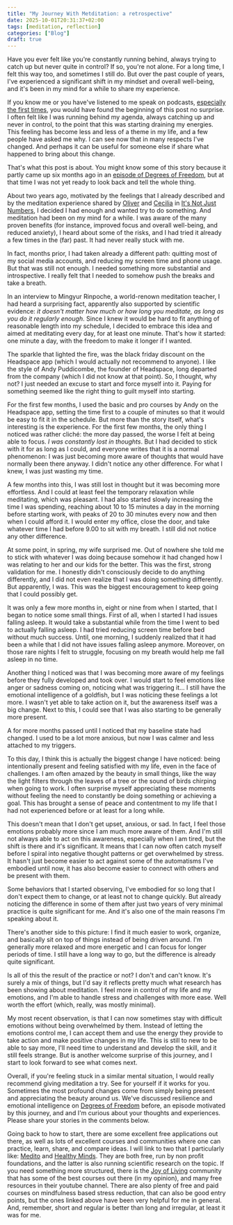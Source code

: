 ```yaml
---
title: "My Journey With Metditation: a retrospective"
date: 2025-10-01T20:31:37+02:00
tags: [meditation, reflection]
categories: ["Blog"]
draft: true
---
```


Have you ever felt like you're constantly running behind, always trying to catch up but never quite in control? If so, you're not alone. For a long time, I felt this way too, and sometimes I still do. But over the past couple of years, I've experienced a significant shift in my mindset and overall well-being, and it's been in my mind for a while to share my experience.

If you know me or you have've listened to me speak on podcasts, [especially the first times](https://creators.spotify.com/pod/profile/degrees-of-freedom/episodes/S1-Ep7---Failing-Forward-e2oidaa/a-abhk913), you would have found the beginning of this post no surprise. I often felt like I was running behind my agenda, always catching up and never in control, to the point that this was starting draining my energies. This feeling has become less and less of a theme in my life, and a few people have asked me why. I can see now that in many respects I've changed. And perhaps it can be useful for someone else if share what happened to bring about this change.

That's what this post is about. You might know some of this story because it partly came up six months ago in an [episode of Degrees of Freedom](https://creators.spotify.com/pod/profile/degrees-of-freedom/episodes/S4E02---Emotional-health-and-mindfulness-in-education-e2rvs3o), but at that time I was not yet ready to look back and tell the whole thing.

About two years ago, motivated by the feelings that I already described and by the meditation experience shared by [Oliver](https://creators.spotify.com/pod/profile/not-just-numbers/episodes/S1E05---Pure-Maths--with-Oliver-Lorscheid-and-Jaap-Top-e2g4ibd/a-ab084qc) and [Cecilia](https://creators.spotify.com/pod/profile/not-just-numbers/episodes/S1E03---Teaching-mathematics--with-Tams-Grbe-and-Ceclia-Salgado-e2bsae3/a-aajrsif) in [It's Not Just Numbers](https://creators.spotify.com/pod/profile/not-just-numbers),
I decided I had enough and wanted try to do something. And meditation had been on my mind for a while. I was aware of the many proven benefits (for instance, improved focus and overall well-being, and reduced anxiety), I heard about some of the risks, and I had tried it already a few times in the (far) past. It had never really stuck with me.

In fact, months prior, I had taken already a different path: quitting most of my social media accounts, and reducing my screen time and phone usage. But that was still not enough. I needed something more substantial and introspective. I really felt that I needed to somehow push the breaks and take a breath.

In an interview to Mingyur Rinpoche, a world-renown meditation teacher, I had heard a surprising fact, apparently also supported by scientific evidence: _it doesn't matter how much or how long you meditate, as long as you do it regularly enough_. Since I knew it would be hard to fit anything of reasonable length into my schedule, I decided to embrace this idea and aimed at meditating every day, for at least one minute. That's how it started: one minute a day, with the freedom to make it longer if I wanted.

The sparkle that lighted the fire, was the black friday discount on the Headspace app (which I would actually not recommend to anyone). I like the style of Andy Puddicombe, the founder of Headspace, long departed from the company (which I did not know at that point). So, I thought, why not? I just needed an excuse to start and force myself into it. Paying for something seemed like the right thing to guilt myself into starting.

For the first few months, I used the basic and pro courses by Andy on the Headspace app, setting the time first to a couple of minutes so that it would be easy to fit it in the schedule. But more than the story itself, what's interesting is the experience. For the first few months, the only thing I noticed was rather cliché: the more day passed, the worse I felt at being able to focus. *I was constantly lost in thoughts*. But I had decided to stick with it for as long as I could, and everyone writes that it is a normal phenomenon: I was just becoming more aware of thoughts that would have normally been there anyway. I didn't notice any other difference. For what I knew, I was just wasting my time.

A few months into this, I was still lost in thought but it was becoming more effortless. And I could at least feel the temporary relaxation while meditating, which was pleasant. I had also started slowly increasing the time I was spending, reaching about 10 to 15 minutes a day in the morning before starting work, with peaks of 20 to 30 minutes every now and then when I could afford it. I would enter my office, close the door, and take whatever time I had before 9.00 to sit with my breath. I still did not notice any other difference.

At some point, in spring, my wife surprised me. Out of nowhere she told me to stick with whatever I was doing because somehow it had changed how I was relating to her and our kids for the better. This was the first, strong validation for me. I honestly didn't consciously decide to do anything differently, and I did not even realize that I was doing something differently. But apparently, I was. This was the biggest encouragement to keep going that I could possibly get.

It was only a few more months in, eight or nine from when I started, that I began to notice some small things. First of all, when I started I had issues falling asleep. It would take a substantial while from the time I went to bed to actually falling asleep. I had tried reducing screen time before bed without much success. Until, one morning, I suddenly realized that it had been a while that I did not have issues falling asleep anymore. Moreover, on those rare nights I felt to struggle, focusing on my breath would help me fall asleep in no time.

Another thing I noticed was that I was becoming more aware of my feelings before they fully developed and took over. I would start to feel emotions like anger or sadness coming on, noticing what was triggering it... I still have the emotional intelligence of a goldfish, but I was noticing these feelings a lot more. I wasn't yet able to take action on it, but the awareness itself was a big change. Next to this, I could see that I was also starting to be generally more present.

A for more months passed until I noticed that my baseline state had changed. I used to be a lot more anxious, but now I was calmer and less attached to my triggers.

To this day, I think this is actually the biggest change I have noticed: being intentionally present and feeling satisfied with my life, even in the face of challenges. I am often amazed by the beauty in small things, like the way the light filters through the leaves of a tree or the sound of birds chirping when going to work. I often surprise myself appreciating these moments without feeling the need to constantly be doing something or achieving a goal. This has brought a sense of peace and contentment to my life that I had not experienced before or at least for a long while.

This doesn't mean that I don't get upset, anxious, or sad. In fact, I feel those emotions probably more since I am much more aware of them. And I'm still not always able to act on this awareness, especially when I am tired, but the shift is there and it's significant. It means that I can now often catch myself before I spiral into negative thought patterns or get overwhelmed by stress. It hasn't just become easier to act against some of the automatisms I've embodied until now, it has also become easier to connect with others and be present with them.

Some behaviors that I started observing, I've embodied for so long that I don't expect them to change, or at least not to change quickly. But already noticing the difference in some of them after just two years of very minimal practice is quite significant for me. And it's also one of the main reasons I'm speaking about it.

There's another side to this picture: I find it much easier to work, organize, and basically sit on top of things instead of being driven around. I'm generally more relaxed and more energetic and I can focus for longer periods of time. I still have a long way to go, but the difference is already quite significant.

Is all of this the result of the practice or not? I don't and can't know. It's surely a mix of things, but I'd say it reflects pretty much what research has been showing about meditation. I feel more in control of my life and my emotions, and I'm able to handle stress and challenges with more ease. Well worth the effort (which, really, was mostly minimal).

My most recent observation, is that I can now sometimes stay with difficult emotions without being overwhelmed by them. Instead of letting the emotions control me, I can accept them and use the energy they provide to take action and make positive changes in my life. This is still to new to be able to say more, I'll need time to understand and develop the skill, and it still feels strange. But is another welcome surprise of this journey, and I start to look forward to see what comes next.

Overall, if you're feeling stuck in a similar mental situation, I would really recommend giving meditation a try. See for yourself if it works for you. Sometimes the most profound changes come from simply being present and appreciating the beauty around us. We've discussed resilience and emotional intelligence on [Degrees of Freedom](https://creators.spotify.com/pod/profile/degrees-of-freedom/episodes/S4E02---Emotional-health-and-mindfulness-in-education-e2rvs3o) before, an episode motivated by this journey, and and I'm curious about your thoughts and experiences. Please share your stories in the comments below.

Going back to how to start, there are some excellent free applications out there, as well as lots of excellent courses and communities where one can practice, learn, share, and compare ideas. I will link to two that I particularly like: [Medito](https://medito.app/) and [Healthy Minds](https://hminnovations.org/meditation-app). They are both free, run by non profit foundations, and the latter is also running scientific research on the topic. If you need something more structured, there is the [Joy of Living](https://joy.tergar.org) community that has some of the best courses out there (in my opinion), and many free resources in their youtube channel. There are also plenty of free and paid courses on mindfulness based stress reduction, that can also be good entry points, but the ones linked above have been very helpful for me in general. And, remember, short and regular is better than long and irregular, at least it was for me.
